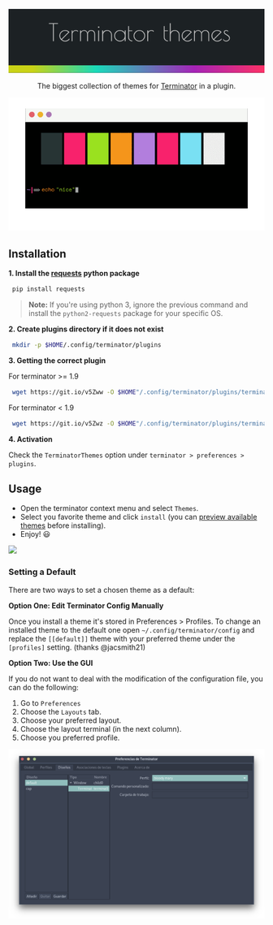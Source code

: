 <!-- Logo -->

<div align="center">

![](static/logo.svg)

The biggest collection of themes for [Terminator](https://launchpad.net/terminator) in a plugin.

![](static/preview.gif)

</div>

## Installation

**1. Install the [requests](https://github.com/requests/requests) python package**

```sh
 pip install requests
```
> **Note:** If you're using python 3, ignore the previous command and install the `python2-requests` package for your specific OS.

**2. Create plugins directory if it does not exist**

```sh
 mkdir -p $HOME/.config/terminator/plugins
```

**3. Getting the correct plugin**

For terminator >= 1.9

```sh
 wget https://git.io/v5Zww -O $HOME"/.config/terminator/plugins/terminator-themes.py"
```

For terminator < 1.9

```sh
 wget https://git.io/v5Zwz -O $HOME"/.config/terminator/plugins/terminator-themes.py"
```

**4. Activation**

Check the `TerminatorThemes` option under `terminator > preferences > plugins`.


## Usage

* Open the terminator context menu and select `Themes`.
* Select you favorite theme and click `install` (you can [preview available themes](themes.md) before installing).
* Enjoy! :smiley:

![](static/demo.gif)

### Setting a Default

There are two ways to set a chosen theme as a default:

**Option One: Edit Terminator Config Manually**

Once you install a theme it's stored in Preferences > Profiles. To change an installed theme to the default one open `~/.config/terminator/config` and replace the `[[default]]` theme with your preferred theme under the `[profiles]` setting. (thanks @jacsmith21)

**Option Two: Use the GUI**

If you do not want to deal with the modification of the configuration file, you can do the following:

1. Go to `Preferences`
2. Choose the `Layouts` tab.
3. Choose your preferred layout.
4. Choose the layout terminal (in the next column).
5. Choose you preferred profile.

![](static/set-default.png)
